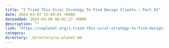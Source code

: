 ```yaml
---
title: "I Tried This Viral Strategy To Find Design Clients — Part 01"
date: 2024-03-07 15:49:01 +0000
dateadded: 2024-03-08 00:01:27 +0000
description: ""
link: "https://uxplanet.org/i-tried-this-viral-strategy-to-find-design-clients-part-01-ed810699c5eb?source=rss----819cc2aaeee0---4"
category:
directory: _directory/ux-planet.md
---
```

